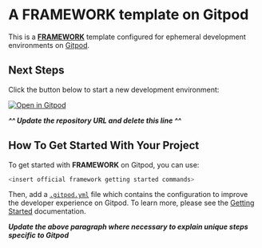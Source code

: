# A **FRAMEWORK** template on Gitpod

This is a [**FRAMEWORK**](https://link-to-the-framework-website.com) template configured for ephemeral development environments on [Gitpod](https://www.gitpod.io/).

## Next Steps

Click the button below to start a new development environment:

[![Open in Gitpod](https://gitpod.io/button/open-in-gitpod.svg)](https://gitpod.io/#https://github.com/gitpod-io/template-xyz)

_**^^ Update the repository URL and delete this line ^^**_

## How To Get Started With Your Project

To get started with **FRAMEWORK** on Gitpod, you can use:

```bash
<insert official framework getting started commands>
```

Then, add a [`.gitpod.yml`](./.gitpod.yml) file which contains the configuration to improve the developer experience on Gitpod. To learn more, please see the [Getting Started](https://www.gitpod.io/docs/getting-started) documentation.

_**Update the above paragraph where necessary to explain unique steps specific to Gitpod**_
